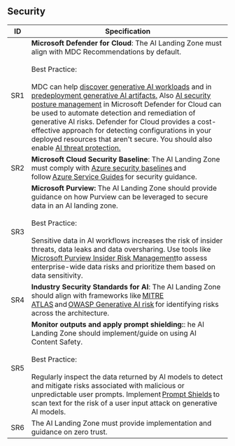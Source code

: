 ## Security

| ID    | Specification |
|-------|--------------|
|  SR1  | **Microsoft Defender for Cloud**: The AI Landing Zone must align with MDC Recommendations by default. <br><br>Best Practice:<br><br> MDC can help [discover generative AI workloads](https://learn.microsoft.com/en-us/azure/defender-for-cloud/identify-ai-workload-model) and in [predeployment generative AI artifacts.](https://learn.microsoft.com/en-us/azure/defender-for-cloud/explore-ai-risk) Also [AI security posture management](https://learn.microsoft.com/en-us/azure/defender-for-cloud/ai-security-posture) in Microsoft Defender for Cloud can be used to automate detection and remediation of generative AI risks. Defender for Cloud provides a cost-effective approach for detecting configurations in your deployed resources that aren't secure. You should also enable [AI threat protection.](https://learn.microsoft.com/en-us/azure/defender-for-cloud/ai-threat-protection)|
|  SR2  | **Microsoft Cloud Security Baseline**: The AI Landing Zone must comply with [Azure security baselines](https://learn.microsoft.com/en-us/security/benchmark/azure/security-baselines-overview) and follow [Azure Service Guides](https://learn.microsoft.com/en-us/azure/well-architected/service-guides/?product=popular) for security guidance.|
|  SR3  | **Microsoft Purview:** The AI Landing Zone should provide guidance on how Purview can be leveraged to secure data in an AI landing zone.<br><br>Best Practice:<br><br> Sensitive data in AI workflows increases the risk of insider threats, data leaks and data oversharing. Use tools like [Microsoft Purview Insider Risk Management](https://learn.microsoft.com/en-us/purview/insider-risk-management)to assess enterprise-wide data risks and prioritize them based on data sensitivity. |
|  SR4  | **Industry Security Standards for AI**: The AI Landing Zone should align with frameworks like [MITRE ATLAS](https://atlas.mitre.org/) and [OWASP Generative AI risk](https://genai.owasp.org/) for identifying risks across the architecture. |
|  SR5  | **Monitor outputs and apply prompt shielding:**: he AI Landing Zone should implement/guide on using AI Content Safety. <br><br>Best Practice:<br><br>Regularly inspect the data returned by AI models to detect and mitigate risks associated with malicious or unpredictable user prompts. Implement [Prompt Shields](https://learn.microsoft.com/en-us/azure/ai-services/content-safety/concepts/jailbreak-detection) to scan text for the risk of a user input attack on generative Al models. |
|  SR6  | The AI Landing Zone must provide implementation and guidance on zero trust. |